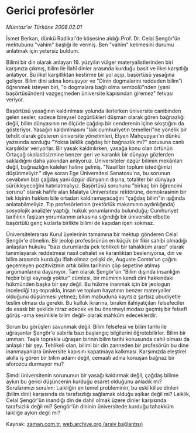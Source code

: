 # Gerici profesörler

*Mümtaz'er Türköne 2008.02.01*

<tr><td class="metin" colspan="2" style="padding-top: 20px; padding-left: 5px; padding-right: 10px;">İsmet Berkan, dünkü Radikal'de köşesine aldığı Prof. Dr. Celal Şengör'ün mektubunu "vahim" başlığı ile vermiş. Ben "vahim" kelimesini durumu anlatmak için yetersiz buldum.</td></tr><tr><td class="metin" colspan="2" style="padding-top: 20px; padding-left: 5px; padding-right: 10px;"><p>Bilimi bir din olarak anlayan 19. yüzyılın vülger materyalistlerinden biri karşınıza çıkmış, bilim ile İlahî dinler arasında kurduğu basit ve ilkel karşıtlığı anlatıyor. Bu ilkel karşıtlıktan kestirme bir yol açıp, başörtüsü yasağına geliyor. Bilim dini adına konuşuyor ve "Dinin dogmalarını reddeden bilim"i öğrenmek isteyen biri, "o dogmalara bağlı olma sembolü"nden (yani başörtüsünden) vazgeçmeden üniversite kapısından giremez" fetvası veriyor.
<p>Başörtüsü yasağının kaldırılması yolunda ilerlerken üniversite canibinden gelen sesler, sadece bireysel özgürlükleri düşman olarak gören bağnazlığı değil, bilim dünyasının ne ölçüde çağdışı bir cenderenin içine sıkıştığını da gösteriyor. Yasağın kaldırılmasını "laik cumhuriyetin temelleri"ne yönelik bir tehdit olarak gösteren üniversite yönetimleri, Etyen Mahçupyan'ın dünkü yazısında sorduğu "Yoksa laiklik çağdaş bir bağnazlık mı?" sorusuna canlı karşılıklar veriyorlar. Bir yasak kaldırılırken, yasağa konu olan örtünün Ortaçağ skolastisizmine benzer geri ve karanlık bir dünyayı gözlerden sakladığını daha yakından anlıyoruz. Üniversiteler özgür bilimin mekânları değil, bağnazlığın kaleleri haline gelmiş. "Nasıl bir toplum istediğimizi düşünmeliyiz." diye soran Ege Üniversitesi Senatosu'na, bu sorunun cevabının bizi çağdaş yani özgür dünyanın dışına, totaliter bir dünyaya sürükleyeceğini hatırlatmalıyız. Başörtüsü sorununu "birkaç bin öğrencini sorunu" olarak hafife alan Malatya Üniversitesi rektörüne, demokrasinin bir tek kişinin hakkını bile ortadan kaldıramayacağını "çağdaş bilim"in ışığında anlatabilmeliyiz. Tıp profesörlerinin (rektörlük makamının aydınlığında) sosyolojik analizler yaptığı, hukuk yorumlarında bulunduğu; Cumhuriyet tarihinin faşizan yorumlarının arkasına sığındığı bir üniversite elbette başörtülü genç kızlarla birlikte bilimi de kapıdan içeri sokmaz. 
<p>Üniversitelerarası Kurul üyelerinin tamamına bir mektup gönderen Celal Şengör'e dönelim. Bir jeoloji profesörünün en küçük bir fikir sahibi olmadığı anlaşılan hukuku "bazı durumlarda pek tehlikeli bir tahakküm aracı" olarak tanımlayarak reddetmesi nasıl cehalet ve karanlıktan besleniyorsa, din ve bilim arasında kurduğu iflah olmaz çelişki de, Auguste Comte'un çağını geçemeyen pozitivizmin artık bilim tarihinin çöp sepetine atılmış argümanlarına dayanıyor. Tam olarak Şengör'ün "Bilim dışında insanlığın hiçbir bilgi kaynağı yoktur" cümlesi, bir müminin kendi dini hakkındaki hükmünden başka bir şey değil. Bu hükme inanmak için bir jeologun incelediği taş-toprakla, insan ve toplum hayatının benzer materyaller olduğunu düşünmesi yetmez; bilim mabuduna kayıtsız şartsız ubudiyetle teslim olması da gerekir. Bu kulluk ikrarına, bırakın ilahiyatçıları felsefeciler de esaslı bir şekilde itiraz edecek ve bu önermeyi modası geçmiş bir felsefî görüş -ama kesinlikle bilim değil- olarak mahkûm edeceklerdir.
<p>Sorun bu görüşleri savunmak değil. Bilim felsefesi ve bilim tarihi ile uğraşanlar Şengör'e sabırla bazı başlangıç bilgilerini öğretebilirler. Bilim bir umman. Taşla toprakla uğraşan birinin bilim tarihi konusunda cahil olması da anlaşılır bir şey. Tehlikeli olan, bilimi bir din zanneden bir profesörün bu dine inanmayanlara üniversite kapısını kapatmaya kalkması. Karşımızda eleştirel akılla iş gören bir bilim adamı değil, cemaati adına konuşan bağnaz bir aforozcu durmuyor mu?
<p>Şimdi üniversitenin sorununun bir yasağı kaldırmak değil, çağdaş bilime aykırı bu gerici düşüncenin kurduğu esaret olduğunu anladık mı? Sorularımızı soralım: Laikliğin en temel probleminin, bu eski kilise dinleri (bilim dini) karşısında da tarafsızlığı sağlamak olduğu aşikar değil mi? Laiklik, Celal Şengör'ün inandığı din de dahil olmak üzere dinler karşısında tarafsızlık değil mi? Şengör'ün dininin üniversitede kurduğu tahakküm laikliğe aykırı değil mi?<br/></p></p></p></p></p></td></tr>

Kaynak: [zaman.com.tr](http://zaman.com.tr/yazar.do?yazino=645997), [web.archive.org (arşiv bağlantısı)](http://web.archive.org/web/20081229120149/http://www.zaman.com.tr:80/yazar.do?yazino=645997)
